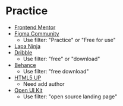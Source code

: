 # Practice #

* [Frontend Mentor](https://www.frontendmentor.io/challenges)
* [Figma Community](https://www.figma.com/community)
  * Use filter: "Practice" or "Free for use"
* [Lapa Ninja](https://www.lapa.ninja/)
* [Dribble](https://dribbble.com/tags/free)
  * Use filter: "free" or "download"
* [Behance](https://www.behance.net/onboarding)
  * Use filter: "free download"
* [HTML5 UP](https://html5up.net/)
  * Need add author
* [Open UI Kit](https://github.com/search?q=open+ui+kit&type=repositories)
  * Use filter: "open source landing page"